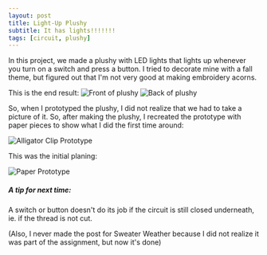 ```yaml
---
layout: post
title: Light-Up Plushy
subtitle: It has lights!!!!!!!
tags: [circuit, plushy]
---
```


In this project, we made a plushy with LED lights that lights up whenever you turn on a switch and press a button. I tried to decorate mine with a fall theme, but figured out that I'm not very good at making embroidery acorns.

This is the end result:
![Front of plushy](https://21mdr1.github.io/img/plushy_on.jpg)
![Back of plushy](https://21mdr1.github.io/img/plushy_back.jpg)


So, when I prototyped the plushy, I did not realize that we had to take a picture of it. So, after making the plushy, I recreated the prototype with paper pieces to show what I did the first time around:

![Alligator Clip Prototype](https://21mdr1.github.io/img/plushy_circuit_prototype.jpg)

This was the initial planing:

![Paper Prototype](https://21mdr1.github.io/img/plushy_drawing.jpg)

##### A tip for next time:
A switch or button doesn't do its job if the circuit is still closed underneath, ie. if the thread is not cut.



(Also, I never made the post for Sweater Weather because I did not realize it was part of the assignment, but now it's done)

